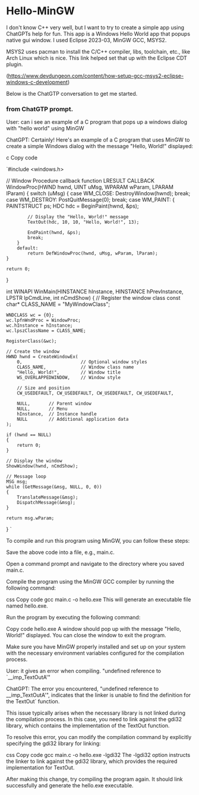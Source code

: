 # Hello-MinGW

I don't know C++ very well, but I want to try to create a simple app using ChatGPTs help for fun. This app is a Windows Hello World app that popups native gui window. I used Eclipse 2023-03, MinGW GCC, MSYS2.

MSYS2 uses pacman to install the C/C++ compiler, libs, toolchain, etc., like Arch Linux which is nice.  This link helped set that up with the Eclipse CDT plugin.  

(https://www.devdungeon.com/content/how-setup-gcc-msys2-eclipse-windows-c-development)   

Below is the ChatGTP conversation to get me started. 

### from ChatGTP prompt.

User:  can i see an example of a C program that pops up a windows dialog with "hello world" using MinGW

ChatGPT:  Certainly! Here's an example of a C program that uses MinGW to create a simple Windows dialog with the message "Hello, World!" displayed:

c
Copy code

`#include <windows.h>

// Window Procedure callback function
LRESULT CALLBACK WindowProc(HWND hwnd, UINT uMsg, WPARAM wParam, LPARAM lParam)
{
    switch (uMsg)
    {
        case WM_CLOSE:
            DestroyWindow(hwnd);
            break;
        case WM_DESTROY:
            PostQuitMessage(0);
            break;
        case WM_PAINT:
        {
            PAINTSTRUCT ps;
            HDC hdc = BeginPaint(hwnd, &ps);
            
            // Display the "Hello, World!" message
            TextOut(hdc, 10, 10, "Hello, World!", 13);
            
            EndPaint(hwnd, &ps);
            break;
        }
        default:
            return DefWindowProc(hwnd, uMsg, wParam, lParam);
    }
    
    return 0;
}

int WINAPI WinMain(HINSTANCE hInstance, HINSTANCE hPrevInstance, LPSTR lpCmdLine, int nCmdShow)
{
    // Register the window class
    const char* CLASS_NAME = "MyWindowClass";
    
    WNDCLASS wc = {0};
    wc.lpfnWndProc = WindowProc;
    wc.hInstance = hInstance;
    wc.lpszClassName = CLASS_NAME;
    
    RegisterClass(&wc);
    
    // Create the window
    HWND hwnd = CreateWindowEx(
        0,                      // Optional window styles
        CLASS_NAME,             // Window class name
        "Hello, World!",        // Window title
        WS_OVERLAPPEDWINDOW,    // Window style
        
        // Size and position
        CW_USEDEFAULT, CW_USEDEFAULT, CW_USEDEFAULT, CW_USEDEFAULT,
        
        NULL,       // Parent window
        NULL,       // Menu
        hInstance,  // Instance handle
        NULL        // Additional application data
    );
    
    if (hwnd == NULL)
    {
        return 0;
    }
    
    // Display the window
    ShowWindow(hwnd, nCmdShow);
    
    // Message loop
    MSG msg;
    while (GetMessage(&msg, NULL, 0, 0))
    {
        TranslateMessage(&msg);
        DispatchMessage(&msg);
    }
    
    return msg.wParam;
}
`

To compile and run this program using MinGW, you can follow these steps:

Save the above code into a file, e.g., main.c.

Open a command prompt and navigate to the directory where you saved main.c.

Compile the program using the MinGW GCC compiler by running the following command:

css
Copy code
gcc main.c -o hello.exe
This will generate an executable file named hello.exe.

Run the program by executing the following command:

Copy code
hello.exe
A window should pop up with the message "Hello, World!" displayed. You can close the window to exit the program.

Make sure you have MinGW properly installed and set up on your system with the necessary environment variables configured for the compilation process.





User:  it gives an error when compiling.   "undefined reference to `__imp_TextOutA'"

ChatGPT:  The error you encountered, "undefined reference to __imp_TextOutA'", indicates that the linker is unable to find the definition for the TextOut` function.

This issue typically arises when the necessary library is not linked during the compilation process. In this case, you need to link against the gdi32 library, which contains the implementation of the TextOut function.

To resolve this error, you can modify the compilation command by explicitly specifying the gdi32 library for linking:

css
Copy code
gcc main.c -o hello.exe -lgdi32
The -lgdi32 option instructs the linker to link against the gdi32 library, which provides the required implementation for TextOut.

After making this change, try compiling the program again. It should link successfully and generate the hello.exe executable.